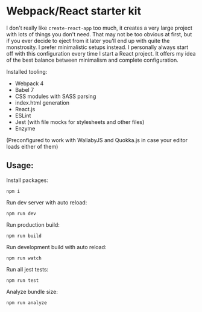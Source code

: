 # Webpack/React starter kit

I don't really like `create-react-app` too much, it creates a very large project with lots of things you don't need. That may not be too obvious at first, but if you ever decide to eject from it later you'll end up with quite the monstrosity. I prefer minimalistic setups instead. I personally always start off with this configuration every time I start a React project. It offers my idea of the best balance between minimalism and complete configuration.

Installed tooling:
* Webpack 4
* Babel 7
* CSS modules with SASS parsing
* index.html generation
* React.js
* ESLint
* Jest (with file mocks for stylesheets and other files)
* Enzyme

(Preconfigured to work with WallabyJS and Quokka.js in case your editor loads either of them)

## Usage:

Install packages:

	npm i

Run dev server with auto reload:

	npm run dev

Run production build:

	npm run build
	
Run development build with auto reload:

	npm run watch
	
Run all jest tests:

	npm run test
	
Analyze bundle size:

	npm run analyze
